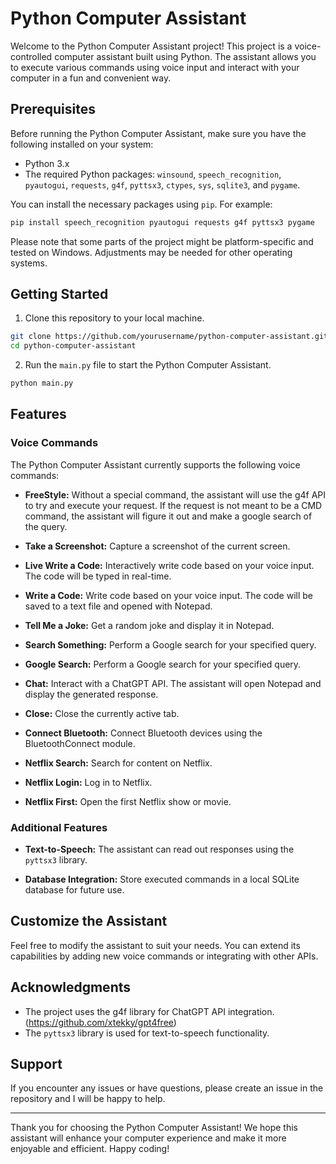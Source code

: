 # Python Computer Assistant

Welcome to the Python Computer Assistant project! This project is a voice-controlled computer assistant built using Python. The assistant allows you to execute various commands using voice input and interact with your computer in a fun and convenient way.

## Prerequisites

Before running the Python Computer Assistant, make sure you have the following installed on your system:

- Python 3.x
- The required Python packages: `winsound`, `speech_recognition`, `pyautogui`, `requests`, `g4f`, `pyttsx3`, `ctypes`, `sys`, `sqlite3`, and `pygame`.

You can install the necessary packages using `pip`. For example:

```bash
pip install speech_recognition pyautogui requests g4f pyttsx3 pygame
```

Please note that some parts of the project might be platform-specific and tested on Windows. Adjustments may be needed for other operating systems.

## Getting Started

1. Clone this repository to your local machine.

```bash
git clone https://github.com/yourusername/python-computer-assistant.git
cd python-computer-assistant
```

2. Run the `main.py` file to start the Python Computer Assistant.

```bash
python main.py
```

## Features

### Voice Commands

The Python Computer Assistant currently supports the following voice commands:

- **FreeStyle:** Without a special command, the assistant will use the g4f API to try and execute your request.
If the request is not meant to be a CMD command, the assistant will figure it out and make a google search of the query.

- **Take a Screenshot:** Capture a screenshot of the current screen.

- **Live Write a Code:** Interactively write code based on your voice input. The code will be typed in real-time.

- **Write a Code:** Write code based on your voice input. The code will be saved to a text file and opened with Notepad.

- **Tell Me a Joke:** Get a random joke and display it in Notepad.

- **Search Something:** Perform a Google search for your specified query.

- **Google Search:** Perform a Google search for your specified query.

- **Chat:** Interact with a ChatGPT API. The assistant will open Notepad and display the generated response.

- **Close:** Close the currently active tab.

- **Connect Bluetooth:** Connect Bluetooth devices using the BluetoothConnect module.

- **Netflix Search:** Search for content on Netflix.

- **Netflix Login:** Log in to Netflix.

- **Netflix First:** Open the first Netflix show or movie.

### Additional Features

- **Text-to-Speech:** The assistant can read out responses using the `pyttsx3` library.

- **Database Integration:** Store executed commands in a local SQLite database for future use.

## Customize the Assistant

Feel free to modify the assistant to suit your needs. You can extend its capabilities by adding new voice commands or integrating with other APIs.

## Acknowledgments

- The project uses the g4f library for ChatGPT API integration. (https://github.com/xtekky/gpt4free)
- The `pyttsx3` library is used for text-to-speech functionality.

## Support

If you encounter any issues or have questions, please create an issue in the repository and I will be happy to help.

---

Thank you for choosing the Python Computer Assistant! We hope this assistant will enhance your computer experience and make it more enjoyable and efficient. Happy coding!